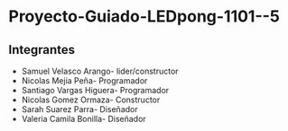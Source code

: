 # Proyecto-Guiado-LEDpong-1101--5
## Integrantes
  + Samuel Velasco Arango- lider/constructor
  + Nicolas Mejia Peña- Programador
  + Santiago Vargas Higuera- Programador
  + Nicolas Gomez Ormaza- Constructor
  + Sarah Suarez Parra- Diseñador
  + Valeria Camila Bonilla- Diseñador

